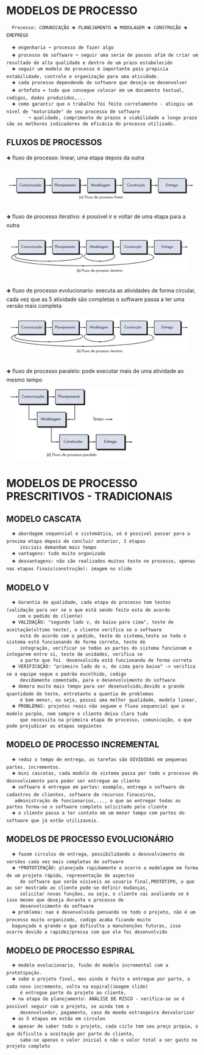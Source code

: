    # MODELOS DE PROCESSO 

      Processo: COMUNICAÇÃO 🡺 PLANEJAMENTO 🡺 MODULAGEM 🡺 CONSTRUÇÃO 🡺 EMEPREGO
      
      🡺 engenharia ➞ processo de fazer algo
      🡺 processo de software ➞ seguir uma serie de passos afim de criar um resultado de alta qualidade e dentro de um prazo estabelecido
      🡺 seguir um modelo de processo é importante pois propicia estabilidade, controle e organização para uma atividade.
      🡺 cada processo dependende do software que deseja-se desenvolver
      🡺 artefato = tudo que consegue colocar em um documento textual, codigos, dados produzidos,...
      🡺 como garantir que o trabalho foi feito corretamente - atingiu um nível de "maturidade" de seu processo de software
            ➞ qualidade, cumprimento de prazos e viabilidade a longo prazo são os melhores indicadores de eficácia do processo utilizado.
         
   
   ## FLUXOS DE PROCESSOS 
   
   🡺 fluxo de processo: linear, uma etapa depois da outra
   
   ![linear](https://github.com/vanessacezarn/3_Semestre/blob/main/Engenharia%20e%20Requisitos%20de%20Software/imagens/aula_03/linear.png)
      
   🡺 fluxo de processo iterativo: é possivel ir e voltar de uma etapa para a outra
   
   ![iterativo](https://github.com/vanessacezarn/3_Semestre/blob/main/Engenharia%20e%20Requisitos%20de%20Software/imagens/aula_03/iterativo.png)
                                                                                   
   🡺 fluxo de processo evolucionario: executa as atividades de forma circular, cada vez que as 5 atividade são completas o 
         software passa a ter uma versão mais completa
   
   ![evolucionario](https://github.com/vanessacezarn/3_Semestre/blob/main/Engenharia%20e%20Requisitos%20de%20Software/imagens/aula_03/iterativo.png)
      
   🡺 fluxo de processo paralelo: pode executar mais de uma atividade ao mesmo tempo 
   
   ![paralelo](https://github.com/vanessacezarn/3_Semestre/blob/main/Engenharia%20e%20Requisitos%20de%20Software/imagens/aula_03/paralelo.png)
   
# MODELOS DE PROCESSO PRESCRITIVOS - TRADICIONAIS

## MODELO CASCATA
         
      🡺 abordagem sequencial e sistemática, só é possivel passar para a proxima etapa depois de concluir anterior, 3 etapas 
         iniciais demandam mais tempo
      🡺 vantagens: tudo muito organizado
      🡺 desvantagens: não são realizados muitos teste no processo, apenas nas etapas finais(construção): imagem no slide

## MODELO V

      🡺 Garantia de qualidade, cada etapa do processo tem testes (validação para ver se o que está sendo feito esta de acordo 
        com o pedido do cliente)
      🡺 VALIDAÇÃO: "segundo lado v, de baixo para cima", teste de aceitação(ultimo teste), o cliente verifica se o software 
         está de acordo com o pedido, teste do sistema,testa se todo o sistema está funcionando de forma correta, teste de 
         integração, verificar se todas as partes do sistema funcionam e integarem entre si, teste de unidades, verifica se 
         a parte que foi  desenvolvida está funcionando de forma correta
      🡺 VERIFICAÇÃO: "primeiro lado do v, de cima para baixo" -> verifica se a equipe segue o padrão escolhido, codigo 
         devidamente comentado, para o desenvolvimento do software
      🡺 demora muito mais tempo para ser desenvolvido,devido a grande quantidade de teste, entratanto a quantia de problemas 
         é bem menor, ou seja, possui uma melhor qualidade, modelo linear, 
      🡺 PROBLEMAS: projetos reais não seguem o fluxo sequencial que o modelo porpõe, nem sempre o cliente deixa claro tudo
         que necessita na primeira etapa do processo, comunicação, o que pode prejudicar as etapas seguintes

## MODELO DE PROCESSO INCREMENTAL 

      🡺 reduz o tempo de entrega, as tarefas são DIVIDIDAS em pequenas partes, incrementos.
      🡺 mini cascatas, cada modulo do sistema passa por todo o processo de desnvolvimento para poder ser entregue ao cliente
      🡺 software é entregue em partes: exemplo, entrega o software de cadastros de clientes, software de recursos finaceiros, 
       administração de funcionarios,..., o que ao entregar todas as partes forma-se o software completo solicitado pelo cliente
      🡺 o cliente passa a ter contato em um menor tempo com partes do software que já estão utilizaveis. 

## MODELOS DE PROCESSO EVOLUCIONÁRIO

      🡺 fazem circulos de entrega, possibilidando o desnvolvimento de versões cada vez mais completas de software
      🡺 *PROTOTIPAÇÃO: planejada rapidamente e ocorre a modelagem em forma de um projeto rápido, representação de aspectos 
         do software que serão visiveis ao usuario final,PROTÓTIPO, o que ao ser mostrado ao cliente pode-se definir mudanças,
         solicitar novas funções, ou seja, o cliente vai avaliando se é isso mesmo que deseja durante o processo de 
         desenvolvimento do software
      🡺 problema: nao é desenvolvida pensando no todo o projeto, não é um processo muito organizado, codigo acaba ficando muito 
      bagunçado e grande o que dificulta a manutenções futuras, isso ocorre devido a rapidez/pressa com que ele foi desenvolvido

## MODELO DE PROCESSO ESPIRAL 

      🡺 modelo evolucionario, fusão do modelo incremental com a prototipação.
      🡺 sabe o projeto final, mas ainda é feito e entregue por parte, a cada novo incremento, volta na espiral(imagem slide)  
         é entregue parte do projeto ao cliente,
      🡺 na etapa de planejamento: ANÁLISE DE RISCO - verifica-se se é possivel seguir com o projeto, se ainda tem o 
         desenvolvedor, pagamento, caso de moeda estrangeira desvalorizar
      🡺 as 5 etapas em estão em circulos 
      🡺 apesar de saber todo o projeto, cada ciclo tem seu preço própio, o que dificulta a aceitação por parte do cliente, 
         sabe-se apenas o valor inicial e não o valor total a ser gasto no projeto completo













